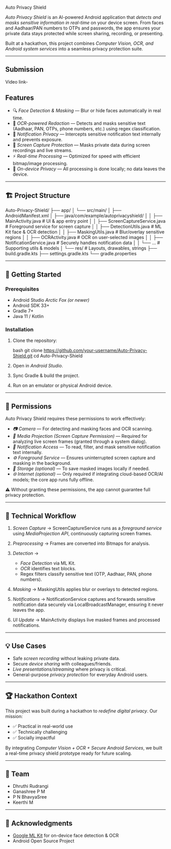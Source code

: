 Auto Privacy Shield

*Auto Privacy Shield* is an AI-powered Android application that *detects and masks sensitive information in real-time* on your device screen. From faces and Aadhaar/PAN numbers to OTPs and passwords, the app ensures your private data stays protected while screen sharing, recording, or presenting.

Built at a hackathon, this project combines *Computer Vision, OCR, and Android system services* into a seamless privacy protection suite.

---

## Submission
Video link- 


## Features

* 🔍 *Face Detection & Masking* — Blur or hide faces automatically in real time.
* 📖 *OCR-powered Redaction* — Detects and masks sensitive text (Aadhaar, PAN, OTPs, phone numbers, etc.) using regex classification.
* 📱 *Notification Privacy* — Intercepts sensitive notification text internally and prevents exposure.
* 🎥 *Screen Capture Protection* — Masks private data during screen recordings and live streams.
* ⚡ *Real-time Processing* — Optimized for speed with efficient bitmap/image processing.
* 🔐 *On-device Privacy* — All processing is done locally; no data leaves the device.

---

## 🏗 Project Structure


Auto-Privacy-Shield/
├── app/
│ └── src/main/
│ ├── AndroidManifest.xml
│ ├── java/com/example/autoprivacyshield/
│ │ ├── MainActivity.java # UI & app entry point
│ │ ├── ScreenCaptureService.java # Foreground service for screen capture
│ │ ├── DetectionUtils.java # ML Kit face & OCR detection
│ │ ├── MaskingUtils.java # Blur/overlay sensitive regions
│ │ ├── OCRActivity.java # OCR on user-selected images
│ │ ├── NotificationService.java # Securely handles notification data
│ │ └── ... # Supporting utils & models
│ └── res/ # Layouts, drawables, strings
├── build.gradle.kts
├── settings.gradle.kts
└── gradle.properties

---

## 🚀 Getting Started

### Prerequisites

* Android Studio *Arctic Fox (or newer)*
* Android SDK 33+
* Gradle 7+
* Java 11 / Kotlin

### Installation

1. Clone the repository:

   bash
   git clone https://github.com/your-username/Auto-Privacy-Shield.git
   cd Auto-Privacy-Shield
   
2. Open in *Android Studio*.
3. Sync Gradle & build the project.
4. Run on an emulator or physical Android device.

---

## 🔑 Permissions

Auto Privacy Shield requires these permissions to work effectively:

* *📷 Camera* — For detecting and masking faces and OCR scanning.
* *🎥 Media Projection (Screen Capture Permission)* — Required for analyzing live screen frames (granted through a system dialog).
* *🔔 Notification Access* — To read, filter, and mask sensitive notification text internally.
* *⚙ Foreground Service* — Ensures uninterrupted screen capture and masking in the background.
* *💾 Storage (optional)* — To save masked images locally if needed.
* *🌐 Internet (optional)* — Only required if integrating cloud-based OCR/AI models; the core app runs fully offline.

⚠ Without granting these permissions, the app cannot guarantee full privacy protection.

---

## 🔬 Technical Workflow

1. *Screen Capture* → ScreenCaptureService runs as a *foreground service* using *MediaProjection API*, continuously capturing screen frames.
2. *Preprocessing* → Frames are converted into Bitmaps for analysis.
3. *Detection* →

   * *Face Detection* via ML Kit.
   * *OCR* identifies text blocks.
   * Regex filters classify sensitive text (OTP, Aadhaar, PAN, phone numbers).
4. *Masking* → MaskingUtils applies blur or overlays to detected regions.
5. *Notifications* → NotificationService captures and forwards sensitive notification data securely via LocalBroadcastManager, ensuring it never leaves the app.
6. *UI Update* → MainActivity displays live masked frames and processed notifications.

---

## 💡 Use Cases

* Safe *screen recording* without leaking private data.
* Secure *device sharing* with colleagues/friends.
* *Live presentations/streaming* where privacy is critical.
* General-purpose *privacy protection* for everyday Android users.

---

## 🏆 Hackathon Context

This project was built during a hackathon to *redefine digital privacy*. Our mission:

* ✅ Practical in real-world use
* ✅ Technically challenging
* ✅ Socially impactful

By integrating *Computer Vision + OCR + Secure Android Services*, we built a real-time privacy shield prototype ready for future scaling.

---

## 👥 Team

* Dhruthi Rudrangi
* Ganashree P M
* P N BhavyaSree
* Keerthi M

---

## 🌟 Acknowledgments

* [Google ML Kit](https://developers.google.com/ml-kit) for on-device face detection & OCR
* Android Open Source Project
